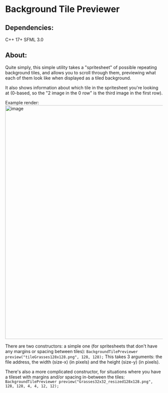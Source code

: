 # Background Tile Previewer

## Dependencies:
C++ 17+
SFML 3.0

## About:
Quite simply, this simple utility takes a "spritesheet" of possible repeating background tiles, and allows you to scroll through them, previewing what each of them look like when displayed as a tiled background.

It also shows information about which tile in the spritesheet you're looking at (0-based, so the "2 image in the 0 row" is the third image in the first row).

Example render:
<img width="1277" height="749" alt="image" src="https://github.com/user-attachments/assets/89c97bb0-f757-4518-8da2-f851ffab664c" />

There are two constructors: a simple one (for spritesheets that don't have any margins or spacing between tiles):
`BackgroundTilePreviewer preview("tileGrasses128x128.png", 128, 128);`
This takes 3 arguments: the file address, the width (size-x) (in pixels) and the height (size-y) (in pixels).

There's also a more complicated constructor, for situations where you have a tileset with margins and/or spacing in-between the tiles:
`BackgroundTilePreviewer preview("Grasses32x32_resized128x128.png", 128, 128, 4, 4, 12, 12);`
